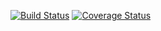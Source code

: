 [![Build Status](https://travis-ci.org/sebbss/iReporter-challenge-2.svg?branch=develop)](https://travis-ci.org/sebbss/iReporter-challenge-2)
[![Coverage Status](https://coveralls.io/repos/github/sebbss/iReporter-challenge-2/badge.svg?branch=coveralls)](https://coveralls.io/github/sebbss/iReporter-challenge-2?branch=coveralls)
